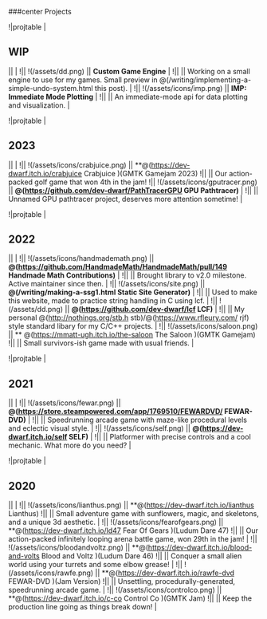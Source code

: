 ###center Projects

!|projtable | <h2> WIP </h2> || | 
!|| !(/assets/dd.png) || **Custom Game Engine** |
!|| || Working on a small engine to use for my games. Small preview in @(/writing/implementing-a-simple-undo-system.html this post). |
!|| !(/assets/icons/imp.png) || **IMP: Immediate Mode Plotting** |
!|| || An immediate-mode api for data plotting and visualization. |

!|projtable | <h2> 2023 </h2> || | 
!|| !(/assets/icons/crabjuice.png) || **@(https://dev-dwarf.itch.io/crabjuice Crabjuice )(GMTK Gamejam 2023)
!|| || Our action-packed golf game that won 4th in the jam!
!|| !(/assets/icons/gputracer.png) || **@(https://github.com/dev-dwarf/PathTracerGPU GPU Pathtracer)** | 
!|| || Unnamed GPU pathtracer project, deserves more attention sometime! |

!|projtable |  <h2> 2022 </h2> || |
!|| !(/assets/icons/handmademath.png) || **@(https://github.com/HandmadeMath/HandmadeMath/pull/149 Handmade Math Contributions)** |
!|| || Brought library to v2.0 milestone. Active maintainer since then. |
!|| !(/assets/icons/site.png) || **@(/writing/making-a-ssg1.html Static Site Generator)** |
!|| || Used to make this website, made to practice string handling in C using lcf. |
!|| !(/assets/dd.png) || **@(https://github.com/dev-dwarf/lcf LCF)** |
!|| || My personal @(http://nothings.org/stb.h stb)/@(https://www.rfleury.com/ rjf) style standard libary for my C/C++ projects. |
!|| !(/assets/icons/saloon.png) || ** @(https://mmatt-ugh.itch.io/the-saloon The Saloon )(GMTK Gamejam)
!|| || Small survivors-ish game made with usual friends. |

!|projtable |  <h2> 2021 </h2> || |
!|| !(/assets/icons/fewar.png) || **@(https://store.steampowered.com/app/1769510/FEWARDVD/ FEWAR-DVD)** |
!|| || Speedrunning arcade game with maze-like procedural levels and eclectic visual style. |
!|| !(/assets/icons/self.png) || **@(https://dev-dwarf.itch.io/self SELF)** |
!|| || Platformer with precise controls and a cool mechanic. What more do you need? |

!|projtable | <h2> 2020 </h2> || |
!|| !(/assets/icons/lianthus.png) || **@(https://dev-dwarf.itch.io/lianthus Lianthus)
!|| || Small adventure game with sunflowers, magic, and skeletons, and a unique 3d aesthetic. |
!|| !(/assets/icons/fearofgears.png) || **@(https://dev-dwarf.itch.io/ld47 Fear Of Gears )(Ludum Dare 47)
!|| || Our action-packed infinitely looping arena battle game, won 29th in the jam! |
!|| !(/assets/icons/bloodandvoltz.png) || **@(https://dev-dwarf.itch.io/blood-and-volts Blood and Voltz )(Ludum Dare 46)
!|| || Conquer a small alien world using your turrets and some elbow grease! |
!|| !(/assets/icons/rawfe.png) || **@(https://dev-dwarf.itch.io/rawfe-dvd FEWAR-DVD )(Jam Version)
!|| || Unsettling, procedurally-generated, speedrunning arcade game. |
!|| !(/assets/icons/controlco.png) || **@(https://dev-dwarf.itch.io/c-co Control Co )(GMTK Jam)
!|| || Keep the production line going as things break down! |

